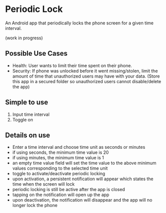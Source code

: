 # Periodic Lock
An Android app that periodically locks the phone screen for a given time interval.

(work in progress)

## Possible Use Cases
- Health: User wants to limit their time spent on their phone.
- Security: If phone was unlocked before it went missing/stolen, limit the amount of time that unauthorized users may have with your data. (Store this app in a secured folder so unauthorized users cannot disable/delete the app)


## Simple to use
1) Input time interval
2) Toggle on


## Details on use
- Enter a time interval and choose time unit as seconds or minutes
- if using seconds, the minimum time value is 20
- if using minutes, the minimum time value is 1
- an empty time value field will set the time value to the above minimum values corresponding to the selected time unit
- toggle to activate/deactivate periodic locking
- upon activation, a persistent notification will appear which states the time when the screen will lock
- periodic locking is still be active after the app is closed
- tapping on the notification will open up the app
- upon deactivation, the notification will disappear and the app will no longer lock the phone

